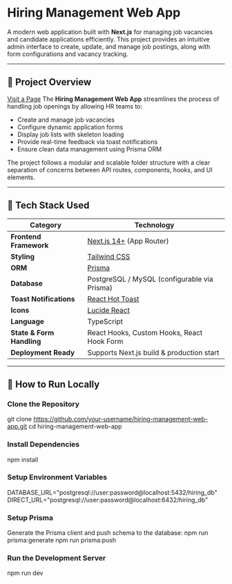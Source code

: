 # Hiring Management Web App

A modern web application built with **Next.js** for managing job vacancies and candidate applications efficiently.
This project provides an intuitive admin interface to create, update, and manage job postings, along with form configurations and vacancy tracking.

---

## 🚀 Project Overview

[Visit a Page](https://hiring-management-apps.vercel.app/login)
The **Hiring Management Web App** streamlines the process of handling job openings by allowing HR teams to:

- Create and manage job vacancies
- Configure dynamic application forms
- Display job lists with skeleton loading
- Provide real-time feedback via toast notifications
- Ensure clean data management using Prisma ORM

The project follows a modular and scalable folder structure with a clear separation of concerns between API routes, components, hooks, and UI elements.

---

## 🧰 Tech Stack Used

| Category | Technology |
|-----------|-------------|
| **Frontend Framework** | [Next.js 14+](https://nextjs.org/) (App Router) |
| **Styling** | [Tailwind CSS](https://tailwindcss.com/) |
| **ORM** | [Prisma](https://www.prisma.io/) |
| **Database** | PostgreSQL / MySQL (configurable via Prisma) |
| **Toast Notifications** | [React Hot Toast](https://react-hot-toast.com/) |
| **Icons** | [Lucide React](https://lucide.dev/icons) |
| **Language** | TypeScript |
| **State & Form Handling** | React Hooks, Custom Hooks, React Hook Form |
| **Deployment Ready** | Supports Next.js build & production start |

---
## 🧩 How to Run Locally

### Clone the Repository

git clone https://github.com/your-username/hiring-management-web-app.git
cd hiring-management-web-app

### Install Dependencies

npm install

### Setup Environment Variables

DATABASE_URL="postgresql://user:password@localhost:5432/hiring_db"
DIRECT_URL="postgresql://user:password@localhost:6432/hiring_db"

### Setup Prisma

Generate the Prisma client and push schema to the database:
npm run prisma:generate
npm run prisma:push

### Run the Development Server

npm run dev
